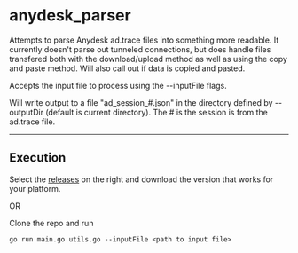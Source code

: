 # anydesk_parser

Attempts to parse Anydesk ad.trace files into something more readable.
It currently doesn't parse out tunneled connections, but does handle files transfered both with the download/upload method as well as using the copy and paste method. Will also call out if data is copied and pasted.

Accepts the input file to process using the --inputFile flags.

Will write output to a file "ad_session_#.json" in the directory defined by --outputDir (default is current directory). The # is the session is from the ad.trace file.

---
## Execution
Select the [releases](https://github.com/nighttardis/anydesk_parser/releases) on the right and download the version that works for your platform.

OR

Clone the repo and run

`go run main.go utils.go --inputFile <path to input file>`